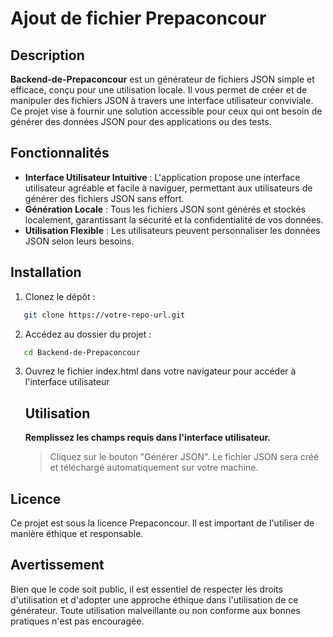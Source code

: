 # Ajout de fichier Prepaconcour

## Description

**Backend-de-Prepaconcour** est un générateur de fichiers JSON simple et efficace, conçu pour une utilisation locale. Il vous permet de créer et de manipuler des fichiers JSON à travers une interface utilisateur conviviale. Ce projet vise à fournir une solution accessible pour ceux qui ont besoin de générer des données JSON pour des applications ou des tests.

## Fonctionnalités

- **Interface Utilisateur Intuitive** : L'application propose une interface utilisateur agréable et facile à naviguer, permettant aux utilisateurs de générer des fichiers JSON sans effort.
- **Génération Locale** : Tous les fichiers JSON sont générés et stockés localement, garantissant la sécurité et la confidentialité de vos données.
- **Utilisation Flexible** : Les utilisateurs peuvent personnaliser les données JSON selon leurs besoins.

## Installation

1. Clonez le dépôt :

```bash
   git clone https://votre-repo-url.git
```
2. Accédez au dossier du projet :
   
```bash
   cd Backend-de-Prepaconcour
```
3. Ouvrez le fichier index.html dans votre navigateur pour accéder à l'interface utilisateur

   ## Utilisation

    **Remplissez les champs requis dans l'interface utilisateur.**
    > Cliquez sur le bouton "Générer JSON".
    > Le fichier JSON sera créé et téléchargé automatiquement sur votre machine.

## Licence

Ce projet est sous la licence Prepaconcour. Il est important de l'utiliser de manière éthique et responsable.

## Avertissement

Bien que le code soit public, il est essentiel de respecter les droits d'utilisation et d'adopter une approche éthique dans l'utilisation de ce générateur. Toute utilisation malveillante ou non conforme aux bonnes pratiques n'est pas encouragée.
